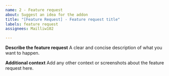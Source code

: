 ```yaml
---
name: 2 - Feature request
about: Suggest an idea for the addon
title: "[Feature Request] - Feature request title"
labels: feature request
assignees: Mailliw102

---
```


**Describe the feature request**
A clear and concise description of what you want to happen.

**Additional context**
Add any other context or screenshots about the feature request here.
